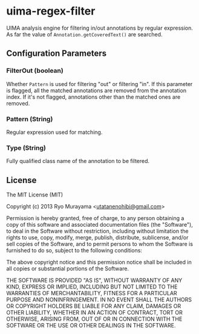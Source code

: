# uima-regex-filter

UIMA analysis engine for filtering in/out annotations by regular expression. As far the value of `Annotation.getCoveredText()` are
searched.

## Configuration Parameters

### FilterOut (boolean)

Whether `Pattern` is used for filtering "out" or filtering "in". If this parameter is flagged, all the matched annotations are removed from the annotation index. If it's not flagged, annotations other than the matched ones are removed.

### Pattern (String)

Regular expression used for matching.

### Type (String)

Fully qualified class name of the annotation to be filtered.

## License

The MIT License (MIT)

Copyright (c) 2013 Ryo Murayama &lt;utatanenohibi@gmail.com&gt;

Permission is hereby granted, free of charge, to any person obtaining a copy
of this software and associated documentation files (the "Software"), to deal
in the Software without restriction, including without limitation the rights
to use, copy, modify, merge, publish, distribute, sublicense, and/or sell
copies of the Software, and to permit persons to whom the Software is
furnished to do so, subject to the following conditions:

The above copyright notice and this permission notice shall be included in
all copies or substantial portions of the Software.

THE SOFTWARE IS PROVIDED "AS IS", WITHOUT WARRANTY OF ANY KIND, EXPRESS OR
IMPLIED, INCLUDING BUT NOT LIMITED TO THE WARRANTIES OF MERCHANTABILITY,
FITNESS FOR A PARTICULAR PURPOSE AND NONINFRINGEMENT. IN NO EVENT SHALL THE
AUTHORS OR COPYRIGHT HOLDERS BE LIABLE FOR ANY CLAIM, DAMAGES OR OTHER
LIABILITY, WHETHER IN AN ACTION OF CONTRACT, TORT OR OTHERWISE, ARISING FROM,
OUT OF OR IN CONNECTION WITH THE SOFTWARE OR THE USE OR OTHER DEALINGS IN
THE SOFTWARE.
